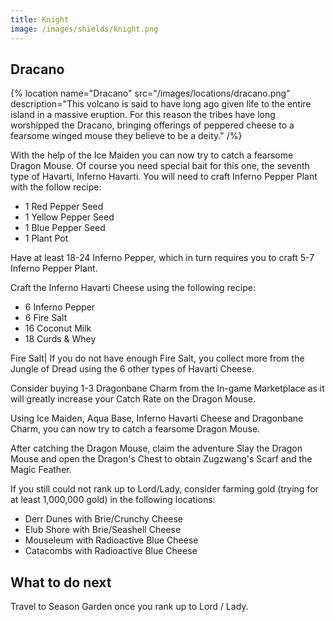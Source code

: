 ```yaml
---
title: Knight
image: /images/shields/knight.png
---
```


## Dracano

{% location
 name="Dracano"
 src="/images/locations/dracano.png"
 description="This volcano is said to have long ago given life to the entire island in a massive eruption. For this reason the tribes have long worshipped the Dracano, bringing offerings of peppered cheese to a fearsome winged mouse they believe to be a deity."
/%}

With the help of the Ice Maiden you can now try to catch a fearsome Dragon Mouse. Of course you need special bait for this one, the seventh type of Havarti, Inferno Havarti. You will need to craft Inferno Pepper Plant with the follow recipe:

- 1 Red Pepper Seed
- 1 Yellow Pepper Seed
- 1 Blue Pepper Seed
- 1 Plant Pot

Have at least 18-24 Inferno Pepper, which in turn requires you to craft 5-7 Inferno Pepper Plant.

Craft the Inferno Havarti Cheese using the following recipe:

- 6 Inferno Pepper
- 6 Fire Salt
- 16 Coconut Milk
- 18 Curds & Whey

Fire Salt| If you do not have enough Fire Salt, you collect more from the Jungle of Dread using the 6 other types of Havarti Cheese.

Consider buying 1-3 Dragonbane Charm from the In-game Marketplace as it will greatly increase your Catch Rate on the Dragon Mouse.

Using Ice Maiden, Aqua Base, Inferno Havarti Cheese and Dragonbane Charm, you can now try to catch a fearsome Dragon Mouse.

After catching the Dragon Mouse, claim the adventure Slay the Dragon Mouse and open the Dragon's Chest to obtain Zugzwang's Scarf and the Magic Feather.

If you still could not rank up to Lord/Lady, consider farming gold (trying for at least 1,000,000 gold) in the following locations:

- Derr Dunes with Brie/Crunchy Cheese
- Elub Shore with Brie/Seashell Cheese
- Mouseleum with Radioactive Blue Cheese
- Catacombs with Radioactive Blue Cheese

## What to do next

Travel to Season Garden once you rank up to Lord / Lady.
